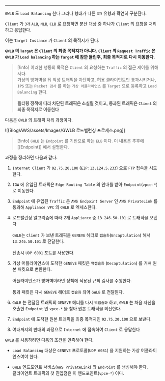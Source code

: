 
---

`GWLB` 도 `Load Balancing` 한다
그러나 형태가 다른 `3개` 유형과 확연히 구분된다.

`Client` 가 `3개` `ALB`, `NLB`, `CLB` 로 요청하면 분산 대상 중 하나가 `Client` 의 요청을 처리하고 응답한다.

이는 `Target Instance` 가 `Client` 의 목적지가 된다.

**`GWLB` 의 `Target` 은 `Client` 의 최종 목적지가 아니다. `Client` 의 `Request Traffic` 은 `GWLB` 가 `Load balancing` 하는 `Target` 에 잠깐 들린후, 최종 목적지로 다시 이동한다.**

> [!info] 이러한 행동의 목적은 `Client` 의 요청하는 `Traffic` 의 접근 제어를 위해서다.<br>가상의 방화벽을 둬 악성 트래픽을 차단하고, 허용 클라이언트만 통과시키거나, `IPS` 또는 `Packet 검사` 를 하는 `가상 어플라이언스` 를 `Target` 으로 등록하고 `Load Balancing` 한다.<br><br>**필터링 정책에 따라 차단된 트래픽은 소실될 것이고, 통과된 트래픽은 `Client` 의 최종 목적지로 이동한다**

다음은 `GWLB` 의 트래픽 처리 과정이다.


![[Blog/AWS/assets/Images/GWLB 로드밸런싱 프로세스.png]]

>[!info] `GWLB` 는 `Endpoint` 를 기반으로 하는 `ELB` 이다. 이 내용은 추후에 [[Endpoint]] 에서 설명한다.

과정을 정리하면 다음과 같다.

1. `Internet Client` 가 `92.75.20.100` (`EIP`: `13.124.5.233`) 으로 `FTP` 접속을 시도한다.

2. `IGW` 에 유입된 트래픽은 `Edge Routing Table` 의 안내를 받아 `Endpoint`(`vpce-*`) 로 이동한다.

3. `Endpoint` 에 유입된 `Traffic` 은 `AWS Endpoint Server` 인 `AWS PrivateLink` 를 통과해 `Appliance VPC` 의 `GWLB` 로 엑세스한다. 

4. 로드밸런싱 알고리즘에 따라 2개 `Appliance` 중 `13.246.50.101` 로 트래픽을 보낸다<br><br>`GWLB`는 `Client` 가 보낸 트래픽을 `GENEVE` 헤더로 `캡슐화`(`Encaptulation`) 해서 `13.246.50.101` 로 전달한다.<br><br>전송시 `UDP 6081` 포트를 사용한다.

5. 가상 어플라이언스에 도착한 `GENEVE` 패킷은 `역캡슐화` (`Decaptulation`) 를 거쳐 원본 패킷으로 변환한다.<br><br> 어플라이언스가 방화벽이라면 정책에 적용된 규칙 검사를 수행한다.<br><br>통과 패킷은 다시 `GENEVE` 헤더로 `캡슐화` 되어 `GWLB` 로 전달된다.

6. `GWLB` 는 전달된 트래픽의 `GENEVE` 헤더를 다시 `역캡슐화` 하고, `GWLB` 는 처음 자신을 호출한 `Endpoint` 인 `vpce-*` 을 찾아 원본 트래픽을 회신한다.

7. `Endpoint` 에 도착한 원본 트래픽을 최종 목적지인 `92.75.20.100` 으로 보낸다.

8. 여태까지의 반대의 과정으로 `Internet` 에 접속하여 `Client` 로 응답한다

`GWLB` 를 사용하려면 다음의 조건을 만족해야 한다.

- `Load Balancing` 대상은 `GENEVE` 프로토콜(`UDP 6081`) 을 지원하는 가상 어플라이언스여야 한다.

- `GWLB` 엔드포인트 서비스(`AWS PrivateLink`) 와 `EndPoint` 를 생성해야 한다.<br> 클라이언트 트래픽의 첫 진입점은 이 엔드포인트(`vpce-*`) 이다.





